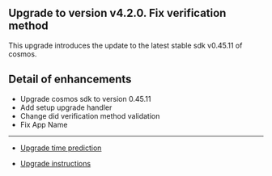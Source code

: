 ## Upgrade to version v4.2.0. Fix verification method

This upgrade introduces the update to the latest stable sdk v0.45.11 of cosmos.

## Detail of enhancements

- Upgrade cosmos sdk to version 0.45.11
- Add setup upgrade handler
- Change did verification method validation
- Fix App Name
---
- [Upgrade time prediction](https://mainnet.commercio.network/blocks/detail/6224800)

- [Upgrade instructions](https://github.com/commercionetwork/commercio-consortium/tree/master/upgrade/4.1.0-4.2.0/en)